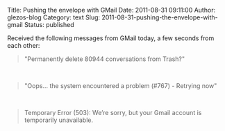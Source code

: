Title: Pushing the envelope with GMail
Date: 2011-08-31 09:11:00
Author: glezos-blog
Category: text
Slug: 2011-08-31-pushing-the-envelope-with-gmail
Status: published

Received the following messages from GMail today, a few seconds from each other:

> "Permanently delete 80944 conversations from Trash?"

&nbsp;

> "Oops… the system encountered a problem (#767) - Retrying now"

&nbsp; 

> Temporary Error (503): We’re sorry, but your Gmail account is temporarily unavailable.
